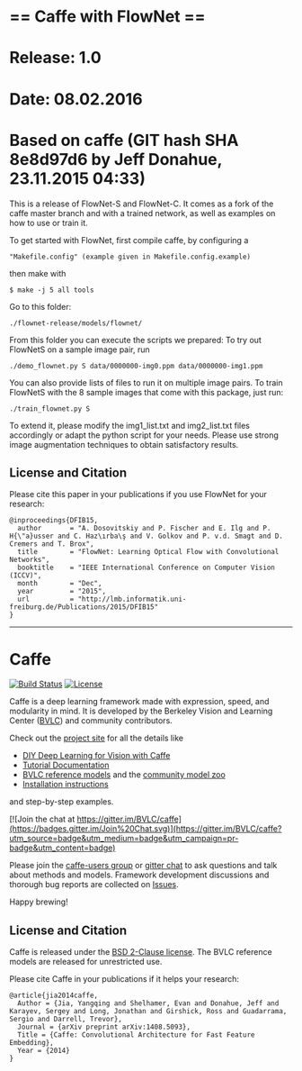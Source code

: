 # == Caffe with FlowNet ==
# Release: 1.0
# Date: 08.02.2016
# Based on caffe (GIT hash SHA 8e8d97d6 by Jeff Donahue, 23.11.2015 04:33)

This is a release of FlowNet-S and FlowNet-C.
It comes as a fork of the caffe master branch and with a trained network,
as well as examples on how to use or train it.

To get started with FlowNet, first compile caffe, by configuring a

    "Makefile.config" (example given in Makefile.config.example)

then make with 

    $ make -j 5 all tools

Go to this folder:

    ./flownet-release/models/flownet/

From this folder you can execute the scripts we prepared:
To try out FlowNetS on a sample image pair, run

    ./demo_flownet.py S data/0000000-img0.ppm data/0000000-img1.ppm

You can also provide lists of files to run it on multiple image pairs.
To train FlowNetS with the 8 sample images that come with this package, just run:

    ./train_flownet.py S

To extend it, please modify the img1_list.txt and img2_list.txt files accordingly or adapt the python script for your needs.
Please use strong image augmentation techniques to obtain satisfactory results.



## License and Citation

Please cite this paper in your publications if you use FlowNet for your research:

    @inproceedings{DFIB15,
      author       = "A. Dosovitskiy and P. Fischer and E. Ilg and P. H{\"a}usser and C. Haz\ırba\ş and V. Golkov and P. v.d. Smagt and D. Cremers and T. Brox",
      title        = "FlowNet: Learning Optical Flow with Convolutional Networks",
      booktitle    = "IEEE International Conference on Computer Vision (ICCV)",
      month        = "Dec",
      year         = "2015",
      url          = "http://lmb.informatik.uni-freiburg.de/Publications/2015/DFIB15"
    }

---

# Caffe

[![Build Status](https://travis-ci.org/BVLC/caffe.svg?branch=master)](https://travis-ci.org/BVLC/caffe)
[![License](https://img.shields.io/badge/license-BSD-blue.svg)](LICENSE)

Caffe is a deep learning framework made with expression, speed, and modularity in mind.
It is developed by the Berkeley Vision and Learning Center ([BVLC](http://bvlc.eecs.berkeley.edu)) and community contributors.

Check out the [project site](http://caffe.berkeleyvision.org) for all the details like

- [DIY Deep Learning for Vision with Caffe](https://docs.google.com/presentation/d/1UeKXVgRvvxg9OUdh_UiC5G71UMscNPlvArsWER41PsU/edit#slide=id.p)
- [Tutorial Documentation](http://caffe.berkeleyvision.org/tutorial/)
- [BVLC reference models](http://caffe.berkeleyvision.org/model_zoo.html) and the [community model zoo](https://github.com/BVLC/caffe/wiki/Model-Zoo)
- [Installation instructions](http://caffe.berkeleyvision.org/installation.html)

and step-by-step examples.

[![Join the chat at https://gitter.im/BVLC/caffe](https://badges.gitter.im/Join%20Chat.svg)](https://gitter.im/BVLC/caffe?utm_source=badge&utm_medium=badge&utm_campaign=pr-badge&utm_content=badge)

Please join the [caffe-users group](https://groups.google.com/forum/#!forum/caffe-users) or [gitter chat](https://gitter.im/BVLC/caffe) to ask questions and talk about methods and models.
Framework development discussions and thorough bug reports are collected on [Issues](https://github.com/BVLC/caffe/issues).

Happy brewing!

## License and Citation

Caffe is released under the [BSD 2-Clause license](https://github.com/BVLC/caffe/blob/master/LICENSE).
The BVLC reference models are released for unrestricted use.

Please cite Caffe in your publications if it helps your research:

    @article{jia2014caffe,
      Author = {Jia, Yangqing and Shelhamer, Evan and Donahue, Jeff and Karayev, Sergey and Long, Jonathan and Girshick, Ross and Guadarrama, Sergio and Darrell, Trevor},
      Journal = {arXiv preprint arXiv:1408.5093},
      Title = {Caffe: Convolutional Architecture for Fast Feature Embedding},
      Year = {2014}
    }
